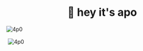 <h1 align="center">👋 hey it's apo</h1>

<p align="left"> <img src="https://komarev.com/ghpvc/?username=4p0&label=Profile%20views&color=00aaff&style=flat" alt="4p0" /> </p>

<p>&nbsp;<img align="center" src="https://github-readme-stats.vercel.app/api?username=4p0&show_icons=true&locale=en" alt="4p0" /></p>
